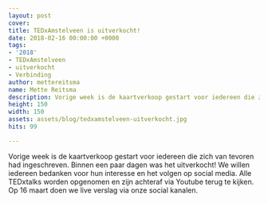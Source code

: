 ```yaml
---
layout: post
cover:
title: TEDxAmstelveen is uitverkocht!
date: 2018-02-16 00:00:00 +0000
tags:
- '2018'
- TEDxAmstelveen
- uitverkocht
- Verbinding
author: mettereitsma
name: Mette Reitsma
description: Vorige week is de kaartverkoop gestart voor iedereen die zich van tevoren had ingeschreven. Binnen een paar dagen was het uitverkocht!
height: 150
width: 150
assets: assets/blog/tedxamstelveen-uitverkocht.jpg
hits: 99

---
```


Vorige week is de kaartverkoop gestart voor iedereen die zich van tevoren had ingeschreven. Binnen een paar dagen was het uitverkocht! We willen iedereen bedanken voor hun interesse en het volgen op social media. Alle TEDxtalks worden opgenomen en zijn achteraf via Youtube terug te kijken.
Op 16 maart doen we live verslag via onze social kanalen.
